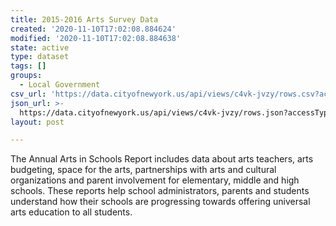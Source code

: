 ```yaml
---
title: 2015-2016 Arts Survey Data
created: '2020-11-10T17:02:08.884624'
modified: '2020-11-10T17:02:08.884638'
state: active
type: dataset
tags: []
groups:
  - Local Government
csv_url: 'https://data.cityofnewyork.us/api/views/c4vk-jvzy/rows.csv?accessType=DOWNLOAD'
json_url: >-
  https://data.cityofnewyork.us/api/views/c4vk-jvzy/rows.json?accessType=DOWNLOAD
layout: post

---
```

The Annual Arts in Schools Report includes data about arts teachers, arts budgeting, space for the arts, partnerships with arts and cultural organizations and parent involvement for elementary, middle and high schools. These reports help school administrators, parents and students understand how their schools are progressing towards offering universal arts education to all students.
